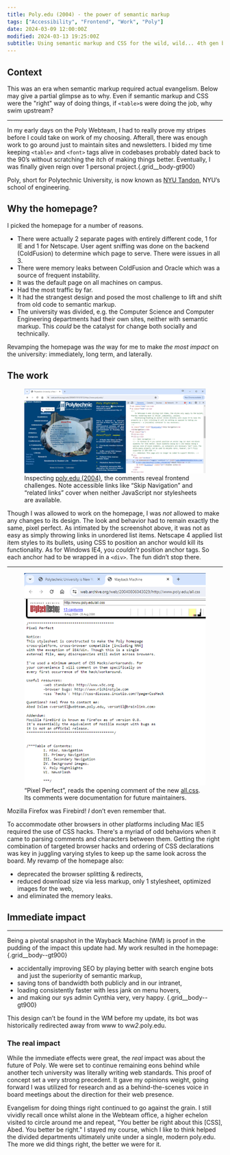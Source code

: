 ```yaml
---
title: Poly.edu (2004) - the power of semantic markup
tags: ["Accessibility", "Frontend", "Work", "Poly"]
date: 2024-03-09 12:00:00Z
modified: 2024-03-13 19:25:00Z
subtitle: Using semantic markup and CSS for the wild, wild... 4th gen browsers as catalysts for change.
---
```


## Context

This was an era when semantic markup required actual evangelism. Below may give a partial glimpse as to why. Even if semantic markup and CSS were the "right" way of doing things, if `<table>`s were doing the job, why swim upstream?

<hr class="grid__row-reset" />

In my early days on the Poly Webteam, I had to really prove my stripes before I could take on work of my choosing. Afterall, there was enough work to go around just to maintain sites and newsletters. I bided my time keeping `<table>` and `<font>` tags alive in codebases probably dated back to the 90&rsquo;s without scratching the itch of making things better. Eventually, I was finally given reign over 1 personal project.{.grid__body-gt900}

<aside class="tangent">Poly, short for Polytechnic University, is now known as <a href="https://engineering.nyu.edu/">NYU Tandon</a>, NYU&rsquo;s school of engineering.</aside>

## Why the homepage?

I picked the homepage for a number of reasons.

- There were actually 2 separate pages with entirely different code, 1 for IE and 1 for Netscape. User agent sniffing was done on the backend (ColdFusion) to determine which page to serve. There were issues in all 3.
- There were memory leaks between ColdFusion and Oracle which was a source of frequent instability.
- It was the default page on all machines on campus.
- Had the most traffic by far.
- It had the strangest design and posed the most challenge to lift and shift from old code to semantic markup.
- The university was divided, e.g. the Computer Science and Computer Engineering departments had their own sites, neither with semantic markup. This _could_ be the catalyst for change both socially and technically.

Revamping the homepage was _the_ way for me to make _the most impact_ on the university: immediately, long term, and laterally.

## The work

<figure class="figure figure--img figure--img--body grid__figure grid__body-left-to-right-more">
  <a href="/blog-images/poly.edu-semantic-markup-cropped-optimized.png"><img
    src="/blog-images/poly.edu-semantic-markup-cropped-optimized.png"
    alt="Screenshot of inspecting poly.edu May 2004's menu"
    class="figure__img figure--img--body__img"
  /></a>
  <figcaption>Inspecting <a href="https://web.archive.org/web/20040519161813/http://www.poly.edu/">poly.edu (2004)</a>, the comments reveal frontend challenges. Note accessible links like &ldquo;Skip Navigation&rdquo; and &ldquo;related links&rdquo; cover when neither JavaScript nor stylesheets are available.</figcaption>
</figure>

Though I was allowed to work on the homepage, I was _not_ allowed to make any changes to its design. The look and behavior had to remain exactly the same, pixel perfect. As intimated by the screenshot above, it was not as easy as simply throwing links in unordered list items. Netscape 4 applied list item styles to its bullets, using CSS to position an anchor would kill its functionality. As for Windows IE4, you _couldn&rsquo;t_ position anchor tags. So each anchor had to be wrapped in a `<div>`. The fun didn&rsquo;t stop there.

<hr class="grid__row-reset" />

<figure class="figure figure--img figure--img--body grid__figure">
  <a href="/blog-images/poly.edu-all.css-cropped-optimized.png"><img
    src="/blog-images/poly.edu-all.css-cropped-optimized.png"
    alt="Screenshot of poly.edu's new all.css, shows helpful comments for future maintainers"
    class="figure__img figure--img--body__img"
  /></a>
  <figcaption>&ldquo;Pixel Perfect&rdquo;, reads the opening comment of the new <a href="https://web.archive.org/web/20040806043029/http://www.poly.edu/all.css">all.css</a>. Its comments were documentation for future maintainers.</figcaption>
</figure>

<aside class="tangent">Mozilla Firefox was Firebird! <em>I</em> don&rsquo;t even remember that.</aside>

To accommodate other browsers in other platforms including Mac IE5 required the use of CSS hacks. There's a myriad of odd behaviors when it came to parsing comments and characters between them. Getting the right combination of targeted browser hacks and ordering of CSS declarations was key in juggling varying styles to keep up the same look across the board. My revamp of the homepage also:

- deprecated the browser splitting & redirects,
- reduced download size via less markup, only 1 stylesheet, optimized images for the web,
- and eliminated the memory leaks.

## Immediate impact

<hr class="grid__row-reset" />

Being a pivotal snapshot in the Wayback Machine (WM) is proof in the pudding of the impact this update had. My work resulted in the homepage:{.grid__body--gt900}

- accidentally improving SEO by playing better with search engine bots and just the superiority of semantic markup,
- saving tons of bandwidth both publicly and in our intranet,
- loading consistently faster with less jank on menu hovers,
- and making our sys admin Cynthia very, very happy.
{.grid__body--gt900}

<aside class="tangent grid__row-span-2">This design can&rsquo;t be found in the WM before my update, its bot was historically redirected away from www to ww<em>2</em>.poly.edu.</aside>

### The real impact

While the immediate effects were great, the _real_ impact was about the future of Poly. We were set to continue remaining eons behind while another tech university was literally writing web standards. This proof of concept set a very strong precedent. It gave my opinions weight, going forward I was utilized for research and as a behind-the-scenes voice in board meetings about the direction for their web presence.

Evangelism for doing things right continued to go against the grain. I still vividly recall once whilst alone in the Webteam office, a higher echelon visited to circle around me and repeat, "You better be right about this [CSS], Abed. You better be right." I stayed my course, which I like to think helped the divided departments ultimately unite under a single, modern <a>poly.edu</a>. The more we did things right, the better we were for it.
